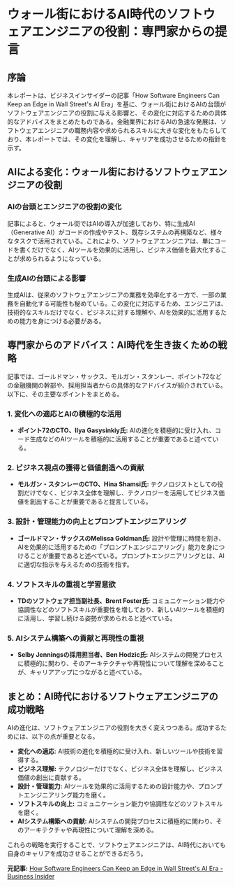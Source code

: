# ウォール街におけるAI時代のソフトウェアエンジニアの役割：専門家からの提言

## 序論

本レポートは、ビジネスインサイダーの記事「How Software Engineers Can Keep an Edge in Wall Street's AI Era」を基に、ウォール街におけるAIの台頭がソフトウェアエンジニアの役割に与える影響と、その変化に対応するための具体的なアドバイスをまとめたものである。金融業界におけるAIの急速な発展は、ソフトウェアエンジニアの職務内容や求められるスキルに大きな変化をもたらしており、本レポートでは、その変化を理解し、キャリアを成功させるための指針を示す。

## AIによる変化：ウォール街におけるソフトウェアエンジニアの役割

### AIの台頭とエンジニアの役割の変化

記事によると、ウォール街ではAIの導入が加速しており、特に生成AI（Generative AI）がコードの作成やテスト、既存システムの再構築など、様々なタスクで活用されている。これにより、ソフトウェアエンジニアは、単にコードを書くだけでなく、AIツールを効果的に活用し、ビジネス価値を最大化することが求められるようになっている。

### 生成AIの台頭による影響

生成AIは、従来のソフトウェアエンジニアの業務を効率化する一方で、一部の業務を自動化する可能性も秘めている。この変化に対応するため、エンジニアは、技術的なスキルだけでなく、ビジネスに対する理解や、AIを効果的に活用するための能力を身につける必要がある。

## 専門家からのアドバイス：AI時代を生き抜くための戦略

記事では、ゴールドマン・サックス、モルガン・スタンレー、ポイント72などの金融機関の幹部や、採用担当者からの具体的なアドバイスが紹介されている。以下に、その主要なポイントをまとめる。

### 1. 変化への適応とAIの積極的な活用

* **ポイント72のCTO、Ilya Gasysinkiy氏:** AIの進化を積極的に受け入れ、コード生成などのAIツールを積極的に活用することが重要であると述べている。

### 2. ビジネス視点の獲得と価値創造への貢献

* **モルガン・スタンレーのCTO、Hina Shamsi氏:** テクノロジストとしての役割だけでなく、ビジネス全体を理解し、テクノロジーを活用してビジネス価値を創出することが重要であると提言している。

### 3. 設計・管理能力の向上とプロンプトエンジニアリング

* **ゴールドマン・サックスのMelissa Goldman氏:** 設計や管理に時間を割き、AIを効果的に活用するための「プロンプトエンジニアリング」能力を身につけることが重要であると述べている。プロンプトエンジニアリングとは、AIに適切な指示を与えるための技術を指す。

### 4. ソフトスキルの重視と学習意欲

* **TDのソフトウェア担当副社長、Brent Foster氏:** コミュニケーション能力や協調性などのソフトスキルが重要性を増しており、新しいAIツールを積極的に活用し、学習し続ける姿勢が求められると述べている。

### 5. AIシステム構築への貢献と再現性の重視

* **Selby Jenningsの採用担当者、Ben Hodzic氏:** AIシステムの開発プロセスに積極的に関わり、そのアーキテクチャや再現性について理解を深めることが、キャリアアップにつながると述べている。

## まとめ：AI時代におけるソフトウェアエンジニアの成功戦略

AIの進化は、ソフトウェアエンジニアの役割を大きく変えつつある。成功するためには、以下の点が重要となる。

* **変化への適応:** AI技術の進化を積極的に受け入れ、新しいツールや技術を習得する。
* **ビジネス理解:** テクノロジーだけでなく、ビジネス全体を理解し、ビジネス価値の創出に貢献する。
* **設計・管理能力:** AIツールを効果的に活用するための設計能力や、プロンプトエンジニアリング能力を磨く。
* **ソフトスキルの向上:** コミュニケーション能力や協調性などのソフトスキルを磨く。
* **AIシステム構築への貢献:** AIシステムの開発プロセスに積極的に関わり、そのアーキテクチャや再現性について理解を深める。

これらの戦略を実行することで、ソフトウェアエンジニアは、AI時代においても自身のキャリアを成功させることができるだろう。


**元記事:** [How Software Engineers Can Keep an Edge in Wall Street's AI Era - Business Insider](https://www.businessinsider.com/wall-street-software-engineers-ai-career-advice-finance-technologists-2025-4)
